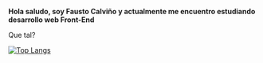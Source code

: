 **Hola saludo, soy Fausto Calviño y actualmente me encuentro estudiando desarrollo web Front-End**

Que tal?

[![Top Langs](https://github-readme-stats.vercel.app/api/top-langs/?username=faustocalvinio&layout=compact&theme=tokyonight)](https://github.com/faustocalvinio/github-readme-stats)
